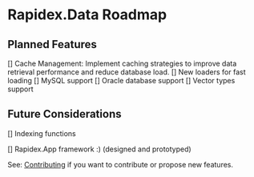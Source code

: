 # Rapidex.Data Roadmap

## Planned Features

[] Cache Management: Implement caching strategies to improve data retrieval performance and reduce database load.
[] New loaders for fast loading
[] MySQL support
[] Oracle database support
[] Vector types support 

## Future Considerations

[] Indexing functions

[] Rapidex.App framework :) (designed and prototyped)

See: [Contributing](Contributing.md) if you want to contribute or propose new features.